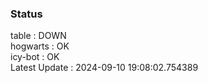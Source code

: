 ### Status


table : DOWN  
hogwarts : OK  
icy-bot : OK  
Latest Update : 2024-09-10 19:08:02.754389
